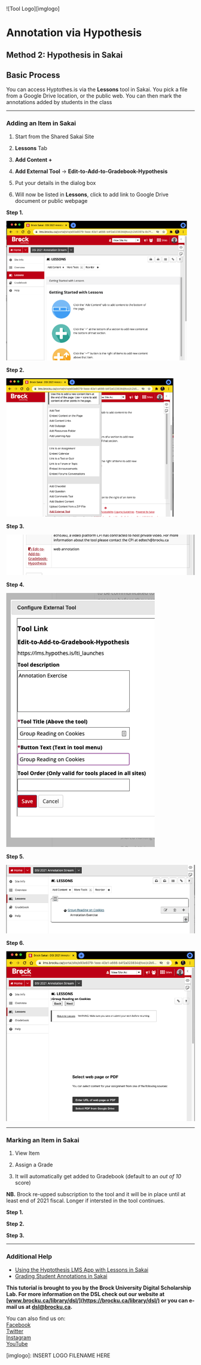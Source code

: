 ![Tool Logo][imglogo]


# Annotation via Hypothesis


## Method 2: Hypothesis in Sakai

## Basic Process

You can access Hyptothes.is via the **Lessons** tool in Sakai. You pick a file from a Google Drive location, or the public web. You can then mark the annotations added by students in the class

----

### Adding an Item in Sakai

1. Start from the Shared Sakai Site

2. **Lessons** Tab

3. **Add Content +**

4. **Add External Tool** -> **Edit-to-Add-to-Gradebook-Hypothesis**

5. Put your details in the dialog box

6. Will now be listed in **Lessons**, click to add link to Google Drive document or public webpage

   

**Step 1.**



<img src="method_2_step_1.png" alt="Step 1. Lesson tab" style="zoom:50%;" />

**Step 2.**



<img src="method_2_step_2.png" alt="Step 2. Add Exernal Tool " style="zoom:50%;" />

**Step 3.**


<img src="method_2_step_3.png" alt="Step 3. Edit-to-add " style="zoom:75%;" />

**Step 4.**


<img src="method_2_step_4.png" alt="Step 4. Dialog box details"/>

**Step 5.**


<img src="method_2_step_5.png" alt="Step 5. Link in Lessons" style="zoom:75%;" />

**Step 6.**


<img src="method_2_step_6.png" alt="Step 6. Upload or Link" style="zoom:75%;" />




----
### Marking an Item in Sakai

1. View Item

2. Assign a Grade

3. It will automatically get added to Gradebook (default to an _out of 10_ score)



**NB.** Brock re-upped subscription to the tool and it will be in place until at least end of 2021 fiscal. Longer if intersted in the tool continues.



**Step 1.**

**Step 2.**

**Step 3.**





----

### Additional Help

- [Using the Hyptothesis LMS App with Lessons in Sakai](https://web.hypothes.is/help/using-the-hypothesis-lms-app-with-lessons-in-sakai/)
- [Grading Student Annotations in Sakai](https://web.hypothes.is/help/grading-student-annotations-in-sakai/)


**This tutorial is brought to you by the Brock University Digital Scholarship Lab.  For more information on the DSL check out our website at [www.brocku.ca/library/dsl/](https://brocku.ca/library/dsl/) or you can e-mail us at dsl@brocku.ca.**  

You can also find us on:  
[Facebook](https://www.facebook.com/Brock-University-Digital-Scholarship-Lab-349407235866792/)  
[Twitter](https://twitter.com/brock_dsl)  
[Instagram](https://www.instagram.com/brock_dsl/?hl=en)  
[YouTube](https://www.youtube.com/channel/UC2eEqPkDo-1N3qilxv-N_1g/featured?view_as=subscriber)










<!--- Please use reference style images so that it is easier to update pictures later --->

[imglogo]: INSERT LOGO FILENAME HERE
